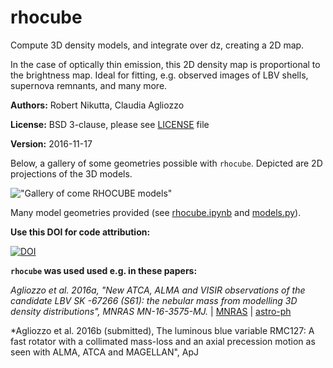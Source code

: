 # rhocube
Compute 3D density models, and integrate over dz, creating a 2D map.

In the case of optically thin emission, this 2D density map is
proportional to the brightness map.  Ideal for fitting, e.g. observed
images of LBV shells, supernova remnants, and many more.

**Authors:** Robert Nikutta, Claudia Agliozzo

**License:** BSD 3-clause, please see [LICENSE](./LICENSE) file

**Version:** 2016-11-17

Below, a gallery of some geometries possible with `rhocube`. Depicted are 2D projections of the 3D models.

!["Gallery of come RHOCUBE models"](https://github.com/rnikutta/rhocube/blob/master/rhocube_gallery.png)

Many model geometries provided (see [rhocube.ipynb](./rhocube.ipynb)
and [models.py](./models.py)).

**Use this DOI for code attribution:**

[![DOI](https://zenodo.org/badge/34539666.svg)](https://zenodo.org/badge/latestdoi/34539666)

**`rhocube` was used used e.g. in these papers:**

*Agliozzo et al. 2016a, "New ATCA, ALMA and VISIR observations of the
candidate LBV SK -67266 (S61): the nebular mass from modelling 3D
density distributions", MNRAS MN-16-3575-MJ.*
| [MNRAS](http://mnras.oxfordjournals.org/content/early/2016/11/18/FINALLINKHERE)
| [astro-ph](https://arxiv.org/abs/1611.05259)

*Agliozzo et al. 2016b (submitted), The luminous blue variable RMC127:
A fast rotator with a collimated mass-loss and an axial precession
motion as seen with ALMA, ATCA and MAGELLAN", ApJ
